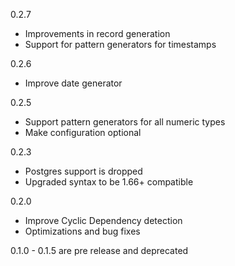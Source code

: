 0.2.7
* Improvements in record generation
* Support for pattern generators for timestamps

0.2.6 
* Improve date generator

0.2.5 
* Support pattern generators for all numeric types
* Make configuration optional

0.2.3
* Postgres support is dropped
* Upgraded syntax to be 1.66+ compatible 

0.2.0
* Improve Cyclic Dependency detection
* Optimizations and bug fixes

0.1.0 - 0.1.5 are pre release and deprecated 
